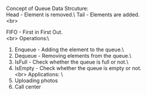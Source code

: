 Concept of Queue Data Strcuture:\
  Head - Element is removed.\ 
  Tail - Elements are added.\
  <br\>
  
  FIFO - First in First Out.\
  <br\>
Operations:\
  1.  Enqueue - Adding the element to the queue.\
  2. Dequeue - Removing elements from the queue.\
  3. IsFull - Check whether the queue is full or not.\
  4. IsEmpty - Check whether the queue is empty or not.\
<br\>
Applications: \
  1. Uploading photos
  2. Call center
  
